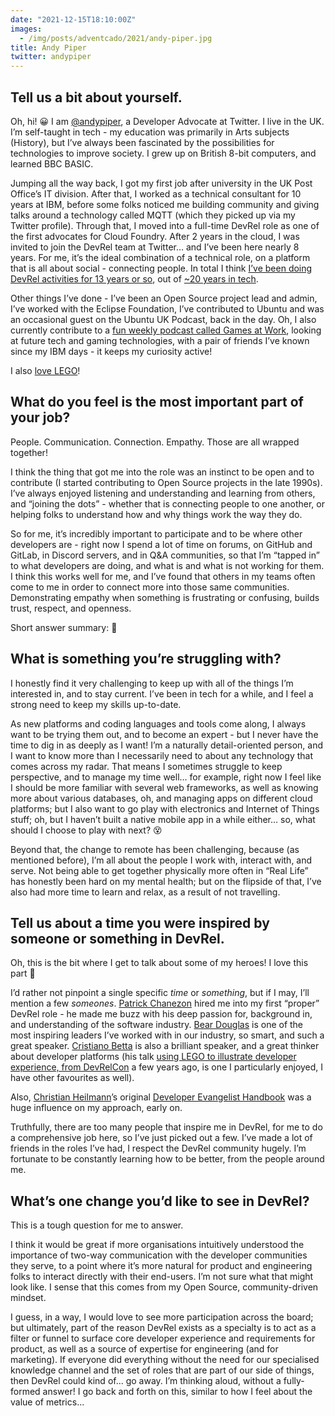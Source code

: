 ```yaml
---
date: "2021-12-15T18:10:00Z"
images:
  - /img/posts/adventcado/2021/andy-piper.jpg
title: Andy Piper
twitter: andypiper
---
```


## Tell us a bit about yourself.

Oh, hi! 😀 I am [@andypiper](https://twitter.com/andypiper), a Developer Advocate at Twitter. I live in the UK. I’m self-taught in tech - my education was primarily in Arts subjects (History), but I’ve always been fascinated by the possibilities for technologies to improve society. I grew up on British 8-bit computers, and learned BBC BASIC.

Jumping all the way back, I got my first job after university in the UK Post Office’s IT division. After that, I worked as a technical consultant for 10 years at IBM, before some folks noticed me building community and giving talks around a technology called MQTT (which they picked up via my Twitter profile). Through that, I moved into a full-time DevRel role as one of the first advocates for Cloud Foundry. After 2 years in the cloud, I was invited to join the DevRel team at Twitter… and I’ve been here nearly 8 years. For me, it’s the ideal combination of a technical role, on a platform that is all about social - connecting people. In total I think [I’ve been doing DevRel activities for 13 years or so](https://dev.to/andypiper/handling-change-as-a-developer-advocate-3j6d), out of [~20 years in tech](https://andypiper.medium.com/21-years-in-tech-d762810663ec). 

Other things I’ve done - I’ve been an Open Source project lead and admin, I’ve worked with the Eclipse Foundation, I’ve contributed to Ubuntu and was an occasional guest on the Ubuntu UK Podcast, back in the day. Oh, I also currently contribute to a [fun weekly podcast called Games at Work](https://gamesatwork.biz), looking at future tech and gaming technologies, with a pair of friends I’ve known since my IBM days - it keeps my curiosity active!

I also [love LEGO](https://andypiper.co.uk/2012/01/16/makers-creativity-learning-lego-ftw/)!


## What do you feel is the most important part of your job?

People. Communication. Connection. Empathy. Those are all wrapped together!

I think the thing that got me into the role was an instinct to be open and to contribute (I started contributing to Open Source projects in the late 1990s). I’ve always enjoyed listening and understanding and learning from others, and “joining the dots” - whether that is connecting people to one another, or helping folks to understand how and why things work the way they do. 

So for me, it’s incredibly important to participate and to be where other developers are - right now I spend a lot of time on forums, on GitHub and GitLab, in Discord servers, and in Q&A communities, so that I’m “tapped in” to what developers are doing, and what is and what is not working for them. I think this works well for me, and I’ve found that others in my teams often come to me in order to connect more into those same communities. Demonstrating empathy when something is frustrating or confusing, builds trust, respect, and openness.

Short answer summary: 👥


## What is something you’re struggling with?

I honestly find it very challenging to keep up with all of the things I’m interested in, and to stay current. I’ve been in tech for a while, and I feel a strong need to keep my skills up-to-date.

As new platforms and coding languages and tools come along, I always want to be trying them out, and to become an expert - but I never have the time to dig in as deeply as I want! I’m a naturally detail-oriented person, and I want to know more than I necessarily need to about any technology that comes across my radar. That means I sometimes struggle to keep perspective, and to manage my time well… for example, right now I feel like I should be more familiar with several web frameworks, as well as knowing more about various databases, oh, and managing apps on different cloud platforms; but I also want to go play with electronics and Internet of Things stuff; oh, but I haven’t built a native mobile app in a while either… so, what should I choose to play with next? 😵

Beyond that, the change to remote has been challenging, because (as mentioned before), I’m all about the people I work with, interact with, and serve. Not being able to get together physically more often in “Real Life” has honestly been hard on my mental health; but on the flipside of that, I’ve also had more time to learn and relax, as a result of not travelling.


## Tell us about a time you were inspired by someone or something in DevRel.

Oh, this is the bit where I get to talk about some of my heroes! I love this part 🙌

I’d rather not pinpoint a single specific _time_ or _something_, but if I may, I’ll mention a few _someones_. [Patrick Chanezon](https://twitter.com/chanezon) hired me into my first “proper” DevRel role - he made me buzz with his deep passion for, background in, and understanding of the software industry. [Bear Douglas](https://twitter.com/beardigsit) is one of the most inspiring leaders I’ve worked with in our industry, so smart, and such a great speaker. [Cristiano Betta](https://twitter.com/cbetta) is also a brilliant speaker, and a great thinker about developer platforms (his talk [using LEGO to illustrate developer experience, from DevRelCon](https://developerrelations.com/developer-experience/brick-by-brick-developer-experience-cristiano-betta) a few years ago, is one I particularly enjoyed, I have other favourites as well). 

Also, [Christian Heilmann](https://twitter.com/codepo8)’s original [Developer Evangelist Handbook](https://developer-evangelism.com/) was a huge influence on my approach, early on.

Truthfully, there are too many people that inspire me in DevRel, for me to do a comprehensive job here, so I’ve just picked out a few. I’ve made a lot of friends in the roles I’ve had, I respect the DevRel community hugely. I’m fortunate to be constantly learning how to be better, from the people around me.


## What’s one change you’d like to see in DevRel?

This is a tough question for me to answer.

I think it would be great if more organisations intuitively understood the importance of two-way communication with the developer communities they serve, to a point where it’s more natural for product and engineering folks to interact directly with their end-users. I’m not sure what that might look like. I sense that this comes from my Open Source, community-driven mindset. 

I guess, in a way, I would love to see more participation across the board; but ultimately, part of the reason DevRel exists as a specialty is to act as a filter or funnel to surface core developer experience and requirements for product, as well as a source of expertise for engineering (and for marketing). If everyone did everything without the need for our specialised knowledge channel and the set of roles that are part of our side of things, then DevRel could kind of... go away. I’m thinking aloud, without a fully-formed answer! I go back and forth on this, similar to how I feel about the value of metrics...